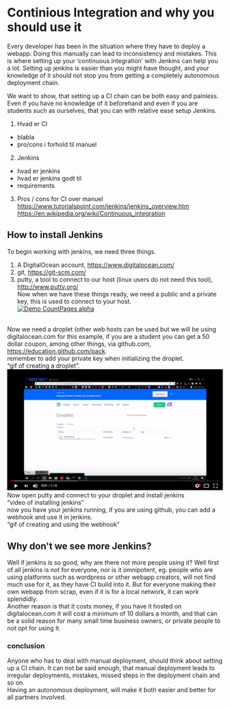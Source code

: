 # Continious Integration and why you should use it

Every developer has been in the situation where they have to deploy a webapp. Doing this manually can lead to inconsistency and mistakes. This is where setting up your ‘continuous integration’ with Jenkins can help you a lot. Setting up jenkins is easier than you might have thought, and your knowledge of it should not stop you from getting a completely autonomous deployment chain.

We want to show, that setting up a CI chain can be both easy and painless. Even if you have no knowledge of it beforehand and even if you are students such as ourselves, that you can with relative ease setup Jenkins.


1. Hvad er CI
  - blabla
  - pro/cons i forhold til manuel
2. Jenkins
  - hvad er jenkins
  - hvad er jenkins godt til
  - requirements
3. Pros / cons for CI over manuel
https://www.tutorialspoint.com/jenkins/jenkins_overview.htm
https://en.wikipedia.org/wiki/Continuous_integration 


## How to install Jenkins
To begin working with jenkins, we need three things.
1. A DigitalOcean account, https://www.digitalocean.com/
2. git, https://git-scm.com/
3. putty, a tool to connect to our host (linux users do not need this tool), http://www.putty.org/ 
<br>Now when we have these things ready, we need a public and a private key, this is used to connect to your host.
<br>[![Demo CountPages alpha](https://github.com/Thug-Lyfe/UFO_Blog/blob/master/src/final.gif)](https://youtu.be/T9qTWAG8s-E)

<br>Now we need a droplet (other web hosts can be used but we will be using digitalocean.com for this example, if you are a student you can get a 50 dollar coupon, among other things, via github.com, https://education.github.com/pack.
<br>remember to add your private key when initializing the droplet.
<br>“gif of creating a droplet”.
<br> [![Do](https://github.com/Thug-Lyfe/UFO_Blog/blob/master/src/DO_screenshot.png)](https://youtu.be/pFwREmUMz64 "Droplet creation")
<br>Now open putty and connect to your droplet and install jenkins
<br>“video of installing jenkins”
<br>now you have your jenkins running, if you are using github, you can add a webhook and use it in jenkins.
<br>“gif of creating and using the webhook”

## Why don't we see more Jenkins?
Well if jenkins is so good, why are there not more people using it? Well first of all jenkins is not for everyone, nor is it omnipotent, eg. people who are using platforms such as wordpress or other webapp creators, will not find much use for it, as they have CI build into it. But for everyone making their own webapp from scrap, even if it is for a local network, it can work splendidly.
<br>Another reason is that it costs money, if you have it hosted on digitalocean.com it will cost a minimum of 10 dollars a month, and that can be a solid reason for many small time business owners, or private people to not opt for using it.

### conclusion
Anyone who has to deal with manual deployment, should think about setting up a CI chain. It can not be said enough, that manual deployment leads to irregular deployments, mistakes, missed steps in the deployment chain and so on. <br>Having an autonomous deployment, will make it both easier and better for all partners involved.




